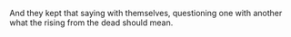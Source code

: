 And they kept that saying with themselves, questioning one with another what the rising from the dead should mean.
